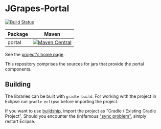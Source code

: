 JGrapes-Portal
==============

[![Build Status](https://travis-ci.org/mnlipp/jgrapes-portal.svg?branch=master)](https://travis-ci.org/mnlipp/jgrapes-portal)

| Package | Maven |
| ------- | ----- |
| portal  | [![Maven Central](https://img.shields.io/maven-central/v/org.jgrapes/org.jgrapes.portal.svg)](http://search.maven.org/#search%7Cga%7C1%7Ca%3A%22org.jgrapes.portal%22)

See the [project's home page](http://mnlipp.github.io/jgrapes/).

This repository comprises the sources for jars that provide
the portal components.

Building
--------

The libraries can be built with `gradle build`. For working with 
the project in Eclipse run `gradle eclipse` before importing the 
project. 

If you want to use 
[buildship](https://projects.eclipse.org/projects/tools.buildship),
import the project as "Gradle / Existing Gradle Project". Should you
encounter the (in)famous 
["sync problem"](https://github.com/eclipse/buildship/issues/478),
simply restart Eclipse.

<!-- Piwik Image Tracker-->
<img src="https://piwik.mnl.de/piwik.php?idsite=10&rec=1&url=https%3A%2F%2Fgithub.com%2Fmnlipp%2Fjgrapes-portal" style="border:0" alt="" />
<!-- End Piwik -->

